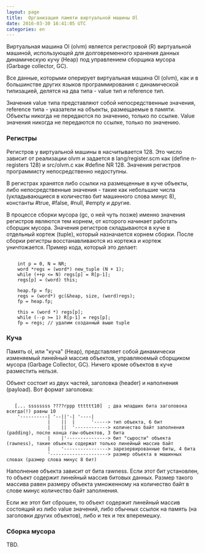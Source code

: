 ```yaml
---
layout: page
title:  Организация памяти виртуальной машины Ol
date: 2016-03-30 16:41:05 UTC
categories: en
---
```


   Виртуальная машина Ol (olvm) является регистровой (R) виртуальной машиной, использующей для долговременного хранения данных динамическую кучу (Heap) под управлением сборщика мусора (Garbage collector, GC).

   Все данные, которыми оперирует виртуальная машина Ol (olvm), как и в большинстве других языков программирования с динамической типизацией, делятся на два типа - value тип и reference тип.

   Значения value типа представляют собой непосредственные значения, reference типа - указатели на объекты, размещаемые в памяти. Объекты никогда не передаются по значению, только по ссылке. Value значения никогда не передаются по ссылке, только по значению.

### Регистры

   Регистров у виртуальной машины в насчитывается 128. Это число зависит от реализации olvm и задается в lang/register.scm как (define n-registers 128) и src/olvm.c как #define NR 128. Значения регистров программисту непосредственно недоступны.

   В регистрах хранятся либо ссылки на размещенные в куче объекты, либо непосредственные значения - такие как небольшие числа (укладывающиеся в количество бит машинного слова минус 8), константы #true, #false, #null, #empty и другие.

   В процессе сборки мусора (gc, о ней чуть позже) именно значения регистров являются тем корнем, от которого начинает работать сборщик мусора. Значения регистров складываются в куче в отдельный кортеж (tuple), который назначается корнем сборки. После сборки регистры восстанавливаются из кортежа и кортеж уничтожается.
Пример кода, который это делает:
<pre><code>
    int p = 0, N = NR;
    word *regs = (word*) new_tuple (N + 1);
    while (++p <= N) regs[p] = R[p-1];
    regs[p] = (word) this;

    heap.fp = fp;
    regs = (word*) gc(&heap, size, (word)regs);
    fp = heap.fp;

    this = (word *) regs[p];
    while (--p >= 1) R[p-1] = regs[p];
    fp = regs; // удалим созданный выше tuple
</code></pre>

### Куча

   Память ol, или "куча" (Heap), представляет собой динамически изменяемый линейный массив объектов, управляюемый сборщиком мусора (Garbage Collector, GC). Ничего кроме объектов в куче разместить нельзя.

   Объект состоит из двух частей, заголовка (header) и наполнения (payload). Вот формат заголовка:
<pre><code>
   [... ssssssss ????rppp tttttt10]  ; два младших бита заголовока всегда(!) равны 10
    '----------| '--||'-| '----|
               |    ||  |      '-----> тип объекта, 6 бит
               |    ||  '------------> количество байт заполнения (padding), после конца raw-объектов, 3 бита
               |    |'---------------> бит "сырости" объекта (rawness), такие объекты содержат только линейный массив байт
               |    '----------------> зарезервированные биты, 4 бита
               '---------------------> размер объекта в машинных словах (размер слова минус 8 бит)
</code></pre>

   Наполнение объекта зависит от бита rawness. Если этот бит установлен, то объект содержит линейный массив битовых данных. Размер такого массива равен размеру объекта умноженному на количество байт в слове минус количество байт заполнения.
   
   Если же этот бит сброшен, то объект содержит линейный массив состоящий из либо value значений, либо обычных ссылок на память (на заголовки других объектов), либо и тех и тех вперемешку.
   
### Сборка мусора

   TBD.